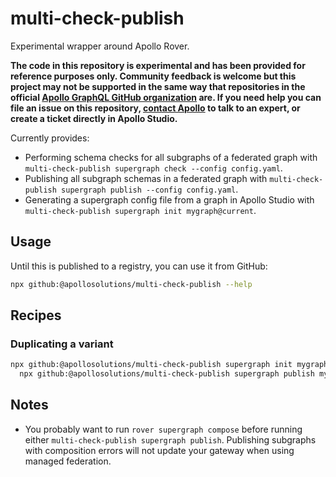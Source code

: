 # multi-check-publish

Experimental wrapper around Apollo Rover.

**The code in this repository is experimental and has been provided for reference purposes only. Community feedback is welcome but this project may not be supported in the same way that repositories in the official [Apollo GraphQL GitHub organization](https://github.com/apollographql) are. If you need help you can file an issue on this repository, [contact Apollo](https://www.apollographql.com/contact-sales) to talk to an expert, or create a ticket directly in Apollo Studio.**

Currently provides:

- Performing schema checks for all subgraphs of a federated graph
  with `multi-check-publish supergraph check --config config.yaml`.
- Publishing all subgraph schemas in a federated graph with
  `multi-check-publish supergraph publish --config config.yaml`.
- Generating a supergraph config file from a graph in Apollo Studio with
  `multi-check-publish supergraph init mygraph@current`.

## Usage

Until this is published to a registry, you can use it from GitHub:

```sh
npx github:@apollosolutions/multi-check-publish --help
```

## Recipes

### Duplicating a variant

```sh
npx github:@apollosolutions/multi-check-publish supergraph init mygraph@current | \
  npx github:@apollosolutions/multi-check-publish supergraph publish mygraph@new-variant --config -
```

## Notes

- You probably want to run `rover supergraph compose` before running either
  `multi-check-publish supergraph publish`. Publishing subgraphs with composition errors
  will not update your gateway when using managed federation.
